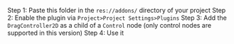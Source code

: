 Step 1: Paste this folder in the ```res://addons/``` directory of your project
Step 2: Enable the plugin via ```Project>Project Settings>Plugins```
Step 3: Add the ```DragController2D``` as a child of a ```Control``` node (only control nodes are supported in this version)
Step 4: Use it
